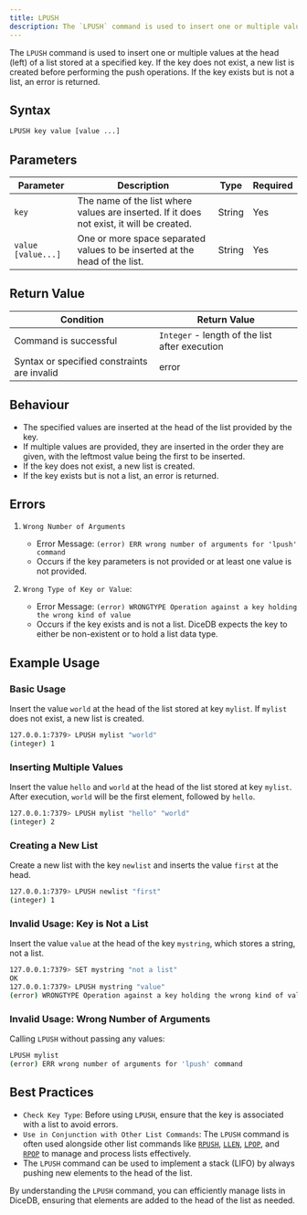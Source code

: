 ```yaml
---
title: LPUSH
description: The `LPUSH` command is used to insert one or multiple values at the head (left) of a list stored at a specified key. If the key does not exist, a new list is created before performing the push operations. If the key exists but is not a list, an error is returned.
---
```


The `LPUSH` command is used to insert one or multiple values at the head (left) of a list stored at a specified key. If the key does not exist, a new list is created before performing the push operations. If the key exists but is not a list, an error is returned.

## Syntax

```bash
LPUSH key value [value ...]
```

## Parameters

| Parameter          | Description                                                                               | Type   | Required |
| ------------------ | ----------------------------------------------------------------------------------------- | ------ | -------- |
| `key`              | The name of the list where values are inserted. If it does not exist, it will be created. | String | Yes      |
| `value [value...]` | One or more space separated values to be inserted at the head of the list.                | String | Yes      |

## Return Value

| Condition                                   | Return Value                                   |
| ------------------------------------------- | ---------------------------------------------- |
| Command is successful                       | `Integer` - length of the list after execution |
| Syntax or specified constraints are invalid | error                                          |

## Behaviour

- The specified values are inserted at the head of the list provided by the key.
- If multiple values are provided, they are inserted in the order they are given, with the leftmost value being the first to be inserted.
- If the key does not exist, a new list is created.
- If the key exists but is not a list, an error is returned.

## Errors

1. `Wrong Number of Arguments`

   - Error Message: `(error) ERR wrong number of arguments for 'lpush' command`
   - Occurs if the key parameters is not provided or at least one value is not provided.

2. `Wrong Type of Key or Value`:

   - Error Message: `(error) WRONGTYPE Operation against a key holding the wrong kind of value`
   - Occurs if the key exists and is not a list. DiceDB expects the key to either be non-existent or to hold a list data type.

## Example Usage

### Basic Usage

Insert the value `world` at the head of the list stored at key `mylist`. If `mylist` does not exist, a new list is created.

```bash
127.0.0.1:7379> LPUSH mylist "world"
(integer) 1
```

### Inserting Multiple Values

Insert the value `hello` and `world` at the head of the list stored at key `mylist`. After execution, `world` will be the first element, followed by `hello`.

<!-- Once LRANGE command is added, update docs to use LRANGE in examples. -->

```bash
127.0.0.1:7379> LPUSH mylist "hello" "world"
(integer) 2
```

### Creating a New List

Create a new list with the key `newlist` and inserts the value `first` at the head.

```bash
127.0.0.1:7379> LPUSH newlist "first"
(integer) 1
```

### Invalid Usage: Key is Not a List

Insert the value `value` at the head of the key `mystring`, which stores a string, not a list.

```bash
127.0.0.1:7379> SET mystring "not a list"
OK
127.0.0.1:7379> LPUSH mystring "value"
(error) WRONGTYPE Operation against a key holding the wrong kind of value
```

### Invalid Usage: Wrong Number of Arguments

Calling `LPUSH` without passing any values:

```bash
LPUSH mylist
(error) ERR wrong number of arguments for 'lpush' command
```

## Best Practices

- `Check Key Type`: Before using `LPUSH`, ensure that the key is associated with a list to avoid errors.
- `Use in Conjunction with Other List Commands`: The `LPUSH` command is often used alongside other list commands like [`RPUSH`](/commands/rpush), [`LLEN`](/commands/llen), [`LPOP`](/commands/lpop), and [`RPOP`](/commands/rpop) to manage and process lists effectively.
- The `LPUSH` command can be used to implement a stack (LIFO) by always pushing new elements to the head of the list.

By understanding the `LPUSH` command, you can efficiently manage lists in DiceDB, ensuring that elements are added to the head of the list as needed.